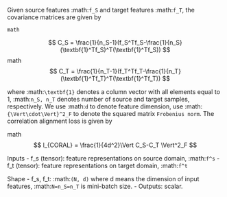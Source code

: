 
Given source features :math:`f_S` and target features :math:`f_T`, the covariance matrices are given by

    math
$$ C_S = \frac{1}{n_S-1}(f_S^Tf_S-\frac{1}{n_S}(\textbf{1}^Tf_S)^T(\textbf{1}^Tf_S)) $$
math
$$ C_T = \frac{1}{n_T-1}(f_T^Tf_T-\frac{1}{n_T}(\textbf{1}^Tf_T)^T(\textbf{1}^Tf_T)) $$

where :math:`\textbf{1}` denotes a column vector with all elements equal to 1, :math:`n_S, n_T` denotes number of
source and target samples, respectively. We use :math:`d` to denote feature dimension, use
:math:`{\Vert\cdot\Vert}^2_F` to denote the squared matrix `Frobenius norm`. The correlation alignment loss is
given by



math
   $$ l_{CORAL} = \frac{1}{4d^2}\Vert C_S-C_T \Vert^2_F $$

Inputs
    - f_s (tensor): feature representations on source domain, :math:`f^s`
    - f_t (tensor): feature representations on target domain, :math:`f^t`

Shape
    - f_s, f_t: :math:`(N, d)` where d means the dimension of input features, :math:`N=n_S=n_T` is mini-batch size.
    - Outputs: scalar.
